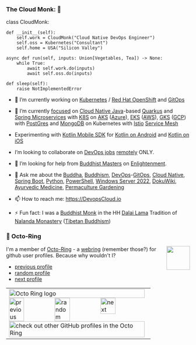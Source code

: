 ### The Cloud Monk: 👋

class CloudMonk:

	def __init__(self):
		self.work = CloudMonk("Cloud Native DevOps Engineer")
		self.oss = Kubernetes("Consultant")
		self.home = USA("Silicon Valley")

	async def run(self, inputs: Union[Vegetables, Tea]) -> None:
		while True:
			await self.work.do(inputs)
			await self.oss.do(inputs)
		
	def sleep(self):
		raise NotImplementedError

- 🔭 I’m currently working on [Kubernetes](https://DevopsCloud.io/doku.php?id=Kubernetes) / [Red Hat OpenShift](https://DevopsCloud.io/doku.php?id=Red_Hat_OpenShift)  and [GitOps](https://DevopsCloud.io/doku.php?id=GitOps)
- 🌱 I’m currently [focused](https://DevopsCloud.io/doku.php?id=focused) on [Cloud Native Java](https://DevopsCloud.io/doku.php?id=Cloud_Native_Java)-based [Quarkus](https://DevopsCloud.io/doku.php?id=Quarkus) and [Spring Microservices](https://DevopsCloud.io/doku.php?id=Spring_Microservices) with [K8S](https://DevopsCloud.io/doku.php?id=K8S]) on [AKS](https://DevopsCloud.io/doku.php?id=AKS) ([Azure](https://DevopsCloud.io/doku.php?id=Azure)), [EKS](https://DevopsCloud.io/doku.php?id=EKS) ([AWS](https://DevopsCloud.io/doku.php?id=AWS)), [GKS](https://DevopsCloud.io/doku.php?id=GKS) ([GCP](https://DevopsCloud.io/doku.php?id=GCP)) with [PostGres](https://DevopsCloud.io/doku.php?id=PostGres) and [MongoDB](https://DevopsCloud.io/doku.php?id=MongoDB) on Kubernetes with [Istio](https://DevopsCloud.io/doku.php?id=Istio) [Service Mesh](https://DevopsCloud.io/doku.php?id=Service_Mesh)
- Experimenting with [Kotlin Mobile SDK](https://DevopsCloud.io/doku.php?id=Kotlin_Mobile_SDK) for [Kotlin on Android](https://DevopsCloud.io/doku.php?id=Kotlin_on_Android) and [Kotlin on iOS](https://DevopsCloud.io/doku.php?id=Kotlin_on_iOS)
- I’m looking to collaborate on [DevOps jobs](https://DevopsCloud.io/doku.php?id=DevOps_Jobs) [remotely](https://DevopsCloud.io/doku.php?id=Working_from_Home) ONLY.

- 🤔 I’m looking for help from [Buddhist Masters](https://DevopsCloud.io/doku.php?id=Buddhist_Masters) on [Enlightenment](https://DevopsCloud.io/doku.php?id=enlightenment).
- 💬 Ask me about the [Buddha](https://DevopsCloud.io/doku.php?id=Buddha), [Buddhism](https://DevopsCloud.io/doku.php?id=Buddhism), [DevOps](https://DevopsCloud.io/doku.php?id=DevOps)-[GitOps](https://DevopsCloud.io/doku.php?id=GitOps), [Cloud Native](https://DevopsCloud.io/doku.php?id=Cloud_Native), [Spring Boot](https://DevopsCloud.io/doku.php?id=Spring_Boot), [Python](https://DevopsCloud.io/doku.php?id=Python), [PowerShell](https://DevopsCloud.io/doku.php?id=PowerShell), [Windows Server 2022](https://DevopsCloud.io/doku.php?id=Windows_Server_2022), [DokuWiki](https://github.com/splitbrain/dokuwiki), [Ayurvedic Medicine](https://DevopsCloud.io/doku.php?id=Ayurvedic_Medicine), [Permaculture Gardening](https://DevopsCloud.io/doku.php?id=Permaculture_Gardening)
- 📫 How to reach me: https://DevopsCloud.io
- ⚡ Fun fact: I was a [Buddhist Monk](https://DevopsCloud.io/doku.php?id=Buddhist%Monk) in the HH [Dalai Lama](https://DevopsCloud.io/doku.php?id=Dalai_Lama) Tradition of [Nalanda Monastery](https://DevopsCloud.io/doku.php?id=Nalanda_Monastery) ([Tibetan Buddhism](https://DevopsCloud.io/doku.php?id=Tibetan_Buddhism))

### :octopus: Octo-Ring

<img width="64" height="65" src="https://octo-ring.com/static/img/octo.png" align="right" alt="">

I'm a member of [Octo-Ring](https://octo-ring.com/) - a [webring](https://DevopsCloud.io/doku.php?id=web-ring) (remember those?) for github user profiles. Because why wouldn't I? 

* [previous profile](https://octo-ring.com/p/splitbrain/prev)
* [random profile](https://octo-ring.com/p/splitbrain/random)
* [next profile](https://octo-ring.com/p/splitbrain/next)

<table><tbody><tr><td><a href="https://octo-ring.com/"><img src="https://octo-ring.com/static/img/widget/top.png" width="99%" alt="Octo Ring logo" align="top"></a><br><a href="https://octo-ring.com/p/AzureCloudMonk/prev"><img src="https://octo-ring.com/static/img/widget/prev.png" width="33%" alt="previous" align="top" title="previous profile"></a><a href="https://octo-ring.com/p/AzureCloudMonk/random"><img src="https://octo-ring.com/static/img/widget/random.png" width="33%" alt="random" align="top" title="random profile"></a><a href="https://octo-ring.com/p/AzureCloudMonk/next"><img src="https://octo-ring.com/static/img/widget/next.png" width="33%" alt="next" align="top" title="next profile"></a><br><a href="https://octo-ring.com/"><img src="https://octo-ring.com/static/img/widget/bottom.png" width="99%" alt="check out other GitHub profiles in the Octo Ring" align="top"></a></td></tr></tbody></table>
